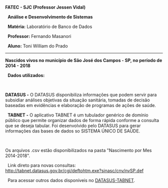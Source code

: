 **FATEC - SJC (Professor Jessen Vidal)**

&nbsp;
**Análise e Desenvolvimento de Sistemas**

&nbsp;
**Matéria:** Laboratório de Banco de Dados

&nbsp;
**Professor:** Fernando Masanori

&nbsp;
**Aluno:** Toni William do Prado

---


**Nascidos vivos no município de São José dos Campos - SP, no período de 2014 - 2018**

&nbsp;
**Dados utilizados:**

&nbsp;

**DATASUS -** O DATASUS disponibiliza informações que podem servir para subsidiar  análises objetivas da situação sanitária, tomadas de decisão baseadas em evidências e elaboração de programas de ações de saúde.

&nbsp;
**TABNET -** O aplicativo TABNET é um tubulador genérico de domínio público que permite organizar dados de forma rápida conforme a consulta que se deseja tabular. Foi desenvolvido pelo DATASUS para gerar informações das bases de dados so SISTEMA ÚNICO DE SAÚDE.

&nbsp;

Os arquivos .csv estão disponibilizados na pasta "Nascimento por Mes 2014-2018".

 &nbsp;
Link direto para novas consultas: <http://tabnet.datasus.gov.br/cgi/deftohtm.exe?sinasc/cnv/nvSP.def>

 &nbsp;
Para acessar outros dados disponíveis no [DATASUS-TABNET](http://www2.datasus.gov.br/DATASUS/index.php?area=02).
